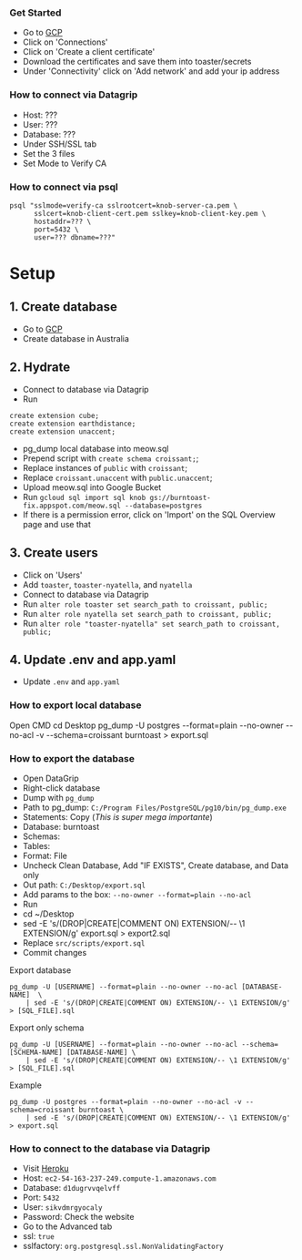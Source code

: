 ### Get Started
* Go to [GCP](https://console.cloud.google.com/sql/instances/knob/connections?project=burntoast)
* Click on 'Connections'
* Click on 'Create a client certificate'
* Download the certificates and save them into toaster/secrets
* Under 'Connectivity' click on 'Add network' and add your ip address

### How to connect via Datagrip
* Host: ???
* User: ???
* Database: ???
* Under SSH/SSL tab
* Set the 3 files
* Set Mode to Verify CA

### How to connect via psql
```
psql "sslmode=verify-ca sslrootcert=knob-server-ca.pem \
      sslcert=knob-client-cert.pem sslkey=knob-client-key.pem \
      hostaddr=??? \
      port=5432 \
      user=??? dbname=???"
```



# Setup

## 1. Create database
* Go to [GCP](https://console.cloud.google.com/sql/instances/knob/connections?project=burntoast)
* Create database in Australia

## 2. Hydrate
* Connect to database via Datagrip
* Run
```
create extension cube;
create extension earthdistance;
create extension unaccent;
```
* pg_dump local database into meow.sql
* Prepend script with `create schema croissant;`;
* Replace instances of `public` with `croissant`;
* Replace `croissant.unaccent` with `public.unaccent`;
* Upload meow.sql into Google Bucket
* Run `gcloud sql import sql knob gs://burntoast-fix.appspot.com/meow.sql --database=postgres`
* If there is a permission error, click on 'Import' on the SQL Overview page and use that

## 3. Create users
* Click on 'Users'
* Add `toaster`, `toaster-nyatella`, and `nyatella`
* Connect to database via Datagrip
* Run `alter role toaster set search_path to croissant, public;`
* Run `alter role nyatella set search_path to croissant, public;`
* Run `alter role "toaster-nyatella" set search_path to croissant, public;`

## 4. Update .env and app.yaml
* Update `.env` and `app.yaml`


### How to export local database
Open CMD
cd Desktop
pg_dump -U postgres --format=plain --no-owner --no-acl -v --schema=croissant burntoast > export.sql













### How to export the database
* Open DataGrip
* Right-click database
* Dump with `pg_dump`
* Path to pg_dump: `C:/Program Files/PostgreSQL/pg10/bin/pg_dump.exe`
* Statements: Copy (*This is super mega importante*)
* Database: burntoast
* Schemas: <empty>
* Tables: <empty>
* Format: File
* Uncheck Clean Database, Add "IF EXISTS", Create database, and Data only
* Out path: `C:/Desktop/export.sql`
* Add params to the box: `--no-owner --format=plain --no-acl`
* Run
* cd ~/Desktop
* sed -E 's/(DROP|CREATE|COMMENT ON) EXTENSION/-- \1 EXTENSION/g' export.sql > export2.sql
* Replace `src/scripts/export.sql`
* Commit changes

Export database
```
pg_dump -U [USERNAME] --format=plain --no-owner --no-acl [DATABASE-NAME]  \
    | sed -E 's/(DROP|CREATE|COMMENT ON) EXTENSION/-- \1 EXTENSION/g' > [SQL_FILE].sql
```

Export only schema
```
pg_dump -U [USERNAME] --format=plain --no-owner --no-acl --schema=[SCHEMA-NAME] [DATABASE-NAME] \
    | sed -E 's/(DROP|CREATE|COMMENT ON) EXTENSION/-- \1 EXTENSION/g' > [SQL_FILE].sql
```

Example
```
pg_dump -U postgres --format=plain --no-owner --no-acl -v --schema=croissant burntoast \
    | sed -E 's/(DROP|CREATE|COMMENT ON) EXTENSION/-- \1 EXTENSION/g' > export.sql
```



### How to connect to the database via Datagrip
* Visit [Heroku](https://data.heroku.com/datastores/08663315-9dc4-4d18-81ba-827e25eb4ebf#administration)
* Host: `ec2-54-163-237-249.compute-1.amazonaws.com`
* Database: `d1dugrvvqelvff`
* Port: `5432`
* User: `sikvdmrgyocaly`
* Password: Check the website
* Go to the Advanced tab
* ssl: `true`
* sslfactory: `org.postgresql.ssl.NonValidatingFactory`

